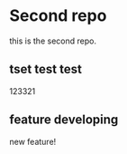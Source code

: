 # Second repo

this is the second repo.

## tset test test

123321

## feature developing

new feature!